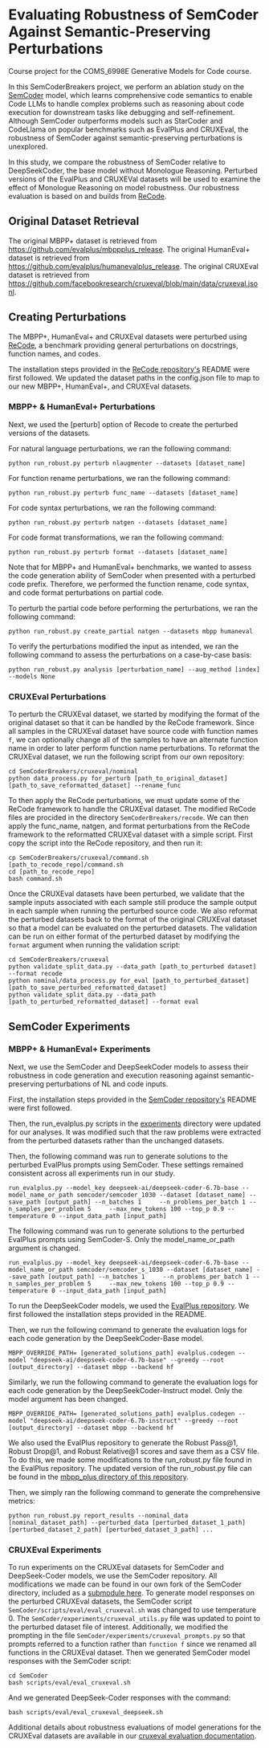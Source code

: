 # Evaluating Robustness of SemCoder Against Semantic-Preserving Perturbations

Course project for the COMS_6998E Generative Models for Code course.

In this SemCoderBreakers project, we perform an ablation study on the [SemCoder](https://arxiv.org/pdf/2406.01006) model, which learns comprehensive code semantics to enable Code LLMs to handle complex problems such as reasoning about code execution for downstream tasks like debugging and self-refinement. Although SemCoder outperforms models such as StarCoder and CodeLlama on popular benchmarks such as EvalPlus and CRUXEval, the robustness of SemCoder against semantic-preserving perturbations is unexplored.

In this study, we compare the robustness of SemCoder relative to DeepSeekCoder, the base model without Monologue Reasoning. Perturbed versions of the EvalPlus and CRUXEVal datasets will be used to examine the effect of Monologue Reasoning on model robustness. Our robustness evaluation is based on and builds from [ReCode](https://arxiv.org/pdf/2212.10264).

## Original Dataset Retrieval
The original MBPP+ dataset is retrieved from https://github.com/evalplus/mbppplus_release.
The original HumanEval+ dataset is retrieved from https://github.com/evalplus/humanevalplus_release.
The original CRUXEval dataset is retrieved from https://github.com/facebookresearch/cruxeval/blob/main/data/cruxeval.jsonl.

## Creating Perturbations
The MBPP+, HumanEval+ and CRUXEval datasets were perturbed using [ReCode](https://arxiv.org/pdf/2212.10264), a benchmark providing general perturbations on docstrings, function names, and codes. 

The installation steps provided in the [ReCode repository's](https://github.com/amazon-science/recode) README were first followed. We updated the dataset paths in the config.json file to map to our new MBPP+, HumanEval+, and CRUXEval datasets.

### MBPP+ & HumanEval+ Perturbations
Next, we used the [perturb] option of Recode to create the perturbed versions of the datasets.

For natural language perturbations, we ran the following command:
```
python run_robust.py perturb nlaugmenter --datasets [dataset_name]
```

For function rename perturbations, we ran the following command:
```
python run_robust.py perturb func_name --datasets [dataset_name]
```

For code syntax perturbations, we ran the following command:
```
python run_robust.py perturb natgen --datasets [dataset_name]
```

For code format transformations, we ran the following command:
```
python run_robust.py perturb format --datasets [dataset_name]
```

Note that for MBPP+ and HumanEval+ benchmarks, we wanted to assess the code generation ability of SemCoder when presented with a perturbed code prefix. Therefore, we performed the function rename, code syntax, and code format perturbations on partial code.

To perturb the partial code before performing the perturbations, we ran the following command:
```
python run_robust.py create_partial natgen --datasets mbpp humaneval
```

To verify the perturbations modified the input as intended, we ran the following command to assess the perturbations on a case-by-case basis:
```
python run_robust.py analysis [perturbation_name] --aug_method [index] --models None
```

### CRUXEval Perturbations
To perturb the CRUXEval dataset, we started by modifying the format of the original dataset so that it can be handled by the ReCode framework.
Since all samples in the CRUXEval dataset have source code with function names `f`, we can optionally change all of the samples to have an alternate function name in order to later perform function name perturbations.
To reformat the CRUXEval dataset, we run the following script from our own repository:
```
cd SemCoderBreakers/cruxeval/nominal
python data_process.py for_perturb [path_to_original_dataset] [path_to_save_reformatted_dataset] --rename_func
```

To then apply the ReCode perturbations, we must update some of the ReCode framework to handle the CRUXEval dataset.
The modified ReCode files are procided in the directory `SemCoderBreakers/recode`.
We can then apply the func_name, natgen, and format perturbations from the ReCode framework to the reformatted CRUXEval dataset with a simple script.
First copy the script into the ReCode repository, and then run it:
```
cp SemCoderBreakers/cruxeval/command.sh [path_to_recode_repo]/command.sh
cd [path_to_recode_repo]
bash command.sh
```

Once the CRUXEval datasets have been perturbed, we validate that the sample inputs associated with each sample still produce the sample output in each sample when running the perturbed source code.
We also reformat the perturbed datasets back to the format of the original CRUXEval dataset so that a model can be evaluated on the perturbed datasets.
The validation can be run on either format of the perturbed dataset by modifying the `format` argument when running the validation script:
```
cd SemCoderBreakers/cruxeval
python validate_split_data.py --data_path [path_to_perturbed dataset] --format recode
python nominal/data_process.py for_eval [path_to_perturbed_dataset] [path_to_save_perturbed_reformatted_dataset]
python validate_split_data.py --data_path [path_to_perturbed_reformatted_dataset] --format eval
```

## SemCoder Experiments
### MBPP+ & HumanEval+ Experiments
Next, we use the SemCoder and DeepSeekCoder models to assess their robustness in code generation and execution reasoning against semantic-preserving perturbations of NL and code inputs.

First, the installation steps provided in the [SemCoder repository's](https://github.com/ARiSE-Lab/SemCoder) README were first followed.

Then, the run_evalplus.py scripts in the [experiments](https://github.com/ARiSE-Lab/SemCoder/tree/main/experiments) directory were updated for our analyses. It was modified such that the raw problems were extracted from the perturbed datasets rather than the unchanged datasets.

Then, the following command was run to generate solutions to the perturbed EvalPlus prompts using SemCoder. These settings remained consistent across all experiments run in our study.
```
run_evalplus.py --model_key deepseek-ai/deepseek-coder-6.7b-base --model_name_or_path semcoder/semcoder_1030 --dataset [dataset_name] --save_path [output_path] --n_batches 1     --n_problems_per_batch 1 --n_samples_per_problem 5     --max_new_tokens 100 --top_p 0.9 --temperature 0 --input_data_path [input_path]
```

The following command was run to generate solutions to the perturbed EvalPlus prompts using SemCoder-S. Only the model_name_or_path argument is changed.
```
run_evalplus.py --model_key deepseek-ai/deepseek-coder-6.7b-base --model_name_or_path semcoder/semcoder_s_1030 --dataset [dataset_name] --save_path [output_path] --n_batches 1     --n_problems_per_batch 1 --n_samples_per_problem 5     --max_new_tokens 100 --top_p 0.9 --temperature 0 --input_data_path [input_path]
```

To run the DeepSeekCoder models, we used the [EvalPlus repository](https://github.com/evalplus/evalplus). We first followed the installation steps provided in the README.

Then, we run the following command to generate the evaluation logs for each code generation by the DeepSeekCoder-Base model.
```
MBPP_OVERRIDE_PATH= [generated_solutions_path] evalplus.codegen --model "deepseek-ai/deepseek-coder-6.7b-base" --greedy --root [output_directory] --dataset mbpp --backend hf
```

Similarly, we run the following command to generate the evaluation logs for each code generation by the DeepSeekCoder-Instruct model. Only the model argument has been changed.
```
MBPP_OVERRIDE_PATH= [generated_solutions_path] evalplus.codegen --model "deepseek-ai/deepseek-coder-6.7b-instruct" --greedy --root [output_directory] --dataset mbpp --backend hf
```

We also used the EvalPlus repository to generate the Robust Pass@1, Robust Drop@1, and Robust Relative@1 scores and save them as a CSV file. To do this, we made some modifications to the run_robust.py file found in the EvalPlus repository. The updated version of the run_robust.py file can be found in the [mbpp_plus directory of this repository](https://github.com/hailie-mitchell/SemCoderBreakers/tree/main/mbpp_plus).

Then, we simply ran the following command to generate the comprehensive metrics:
```
python run_robust.py report_results --nominal_data [nominal_dataset_path] --perturbed_data [perturbed_dataset_1_path] [perturbed_dataset_2_path] [perturbed_dataset_3_path] ...
```

### CRUXEval Experiments
To run experiments on the CRUXEval datasets for SemCoder and DeepSeek-Coder models, we use the SemCoder repository. All modifications we made can be found in our own fork of the SemCoder directory, included as a [submodule here](SemCoder).
To generate model responses on the perturbed CRUXEval datasets, the SemCoder script `SemCoder/scripts/eval/eval_cruxeval.sh` was changed to use temperature 0.
The `SemCoder/experiments/cruxeval_utils.py` file was updated to point to the perturbed dataset file of interest.
Additionally, we modified the prompting in the file `SemCoder/experiments/cruxeval_prompts.py` so that prompts referred to a function rather than `function f` since we renamed all functions in the CRUXEval dataset.
Then we generated SemCoder model responses with the SemCoder script:
```
cd SemCoder
bash scripts/eval/eval_cruxeval.sh
```
And we generated DeepSeek-Coder responses with the command: 
```
bash scripts/eval/eval_cruxeval_deepseek.sh
```

Additional details about robustness evaluations of model generations for the CRUXEval datasets are available in our [cruxeval evaluation documentation](cruxeval/results/README.md).
